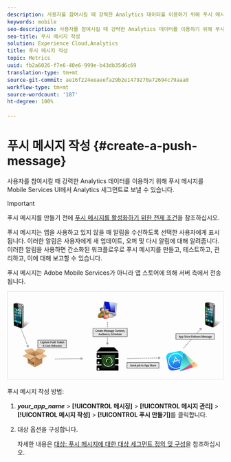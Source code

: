 ```yaml
---
description: 사용자를 참여시킬 때 강력한 Analytics 데이터를 이용하기 위해 푸시 메시지를 Mobile Services UI에서 Analytics 세그먼트로 보낼 수 있습니다.
keywords: mobile
seo-description: 사용자를 참여시킬 때 강력한 Analytics 데이터를 이용하기 위해 푸시 메시지를 Mobile Services UI에서 Analytics 세그먼트로 보낼 수 있습니다.
seo-title: 푸시 메시지 작성
solution: Experience Cloud,Analytics
title: 푸시 메시지 작성
topic: Metrics
uuid: fb2a6026-f7e6-40e6-999e-b43db35d6c69
translation-type: tm+mt
source-git-commit: ae16f224eeaeefa29b2e1479270a72694c79aaa0
workflow-type: tm+mt
source-wordcount: '187'
ht-degree: 100%

---
```



# 푸시 메시지 작성 {#create-a-push-message}

사용자를 참여시킬 때 강력한 Analytics 데이터를 이용하기 위해 푸시 메시지를 Mobile Services UI에서 Analytics 세그먼트로 보낼 수 있습니다.

>[!IMPORTANT]
>
>푸시 메시지를 만들기 전에 [푸시 메시지를 활성화하기 위한 전제 조건](/help/using/c-manage-app-settings/c-mob-confg-app/configure-push-messaging/prerequisites-push-messaging.md)을 참조하십시오.

푸시 메시지는 앱을 사용하고 있지 않을 때 알림을 수신하도록 선택한 사용자에게 표시됩니다. 이러한 알림은 사용자에게 새 업데이트, 오퍼 및 다시 알림에 대해 알려줍니다. 이러한 알림을 사용하면 간소화된 워크플로우로 푸시 메시지를 만들고, 테스트하고, 관리하고, 이에 대해 보고할 수 있습니다.

푸시 메시지는 Adobe Mobile Services가 아니라 앱 스토어에 의해 서버 측에서 전송됩니다.

![](assets/push_message_diagram.png)

푸시 메시지 작성 방법:

1. ***your_app_name*** > **[!UICONTROL 메시징]** > **[!UICONTROL 메시지 관리]** > **[!UICONTROL 메시지 작성]** > **[!UICONTROL 푸시 만들기]**&#x200B;를 클릭합니다.
1. 대상 옵션을 구성합니다.

   자세한 내용은 [대상: 푸시 메시지에 대한 대상 세그먼트 정의 및 구성](/help/using/in-app-messaging/t-create-push-message/c-audience-push-message.md)을 참조하십시오.
